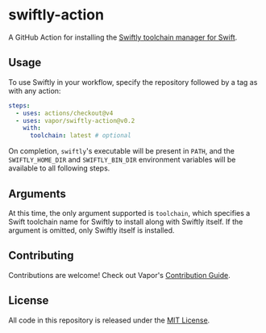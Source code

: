 # swiftly-action

A GitHub Action for installing the [Swiftly toolchain manager for Swift](https://swift-server.github.io/swiftly/).

## Usage

To use Swiftly in your workflow, specify the repository followed by a tag as with any action:

```yaml
steps:
  - uses: actions/checkout@v4
  - uses: vapor/swiftly-action@v0.2
    with:
      toolchain: latest # optional
```

On completion, `swiftly`'s executable will be present in `PATH`, and the `SWIFTLY_HOME_DIR` and `SWIFTLY_BIN_DIR` environment variables will be available to all following steps.

## Arguments

At this time, the only argument supported is `toolchain`, which specifies a Swift toolchain name for Swiftly to install along with Swiftly itself. If the argument is omitted, only Swiftly itself is installed.

## Contributing

Contributions are welcome! Check out Vapor's [Contribution Guide](https://github.com/vapor/.github/blob/main/CONTRIBUTING.md).

## License

All code in this repository is released under the [MIT License](https://github.com/vapor/swiftly-action/blob/main/LICENSE).

